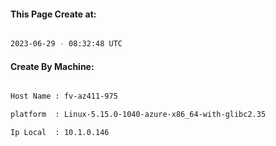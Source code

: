 
   
#### This Page Create at:

```bash

2023-06-29 - 08:32:48 UTC

```

#### Create By Machine:

```bash

Host Name : fv-az411-975

platform  : Linux-5.15.0-1040-azure-x86_64-with-glibc2.35

Ip Local  : 10.1.0.146

```

